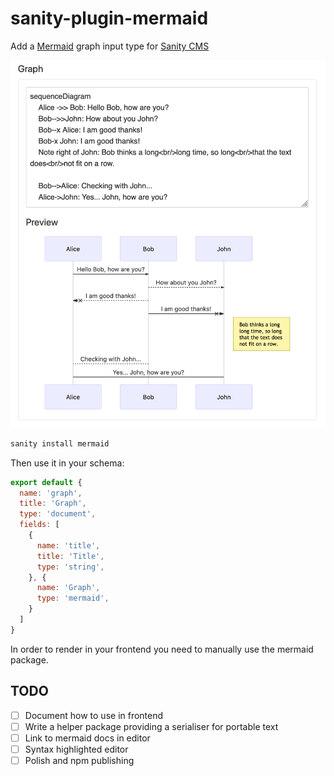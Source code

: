 # sanity-plugin-mermaid

Add a [Mermaid](https://mermaid-js.github.io/mermaid/) graph input type for [Sanity CMS](http://sanity.io)

![Screenshot](/sanity-plugin-mermaid.png)

```js
sanity install mermaid
```

Then use it in your schema:

```js
export default {
  name: 'graph',
  title: 'Graph',
  type: 'document',
  fields: [
    {
      name: 'title',
      title: 'Title',
      type: 'string',
    }, {
      name: 'Graph',
      type: 'mermaid',
    }
  ]
}
```

In order to render in your frontend you need to manually use the mermaid package.

## TODO

- [ ] Document how to use in frontend
- [ ] Write a helper package providing a serialiser for portable text
- [ ] Link to mermaid docs in editor
- [ ] Syntax highlighted editor
- [ ] Polish and npm publishing
